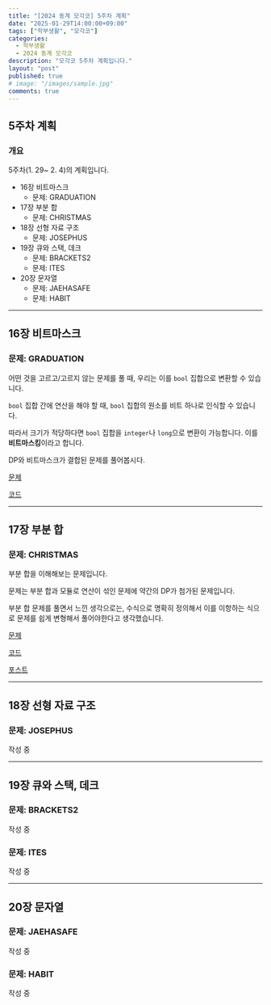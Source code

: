 ```yaml
---
title: "[2024 동계 모각코] 5주차 계획"
date: "2025-01-29T14:00:00+09:00"
tags: ["학부생활", "모각코"]
categories: 
  - 학부생활
  - 2024 동계 모각코
description: "모각코 5주차 계획입니다."
layout: "post"
published: true
# image: "/images/sample.jpg"
comments: true
---
```


## 5주차 계획
### 개요
5주차(1. 29~ 2. 4)의 계획입니다.
- 16장 비트마스크
  - 문제: GRADUATION
- 17장 부분 합
  - 문제: CHRISTMAS
- 18장 선형 자료 구조
  - 문제: JOSEPHUS
- 19장 큐와 스택, 데크
  - 문제: BRACKETS2
  - 문제: ITES
- 20장 문자열
  - 문제: JAEHASAFE
  - 문제: HABIT

* * *

## 16장 비트마스크
### 문제: GRADUATION
어떤 것을 고르고/고르지 않는 문제를 풀 때, 우리는 이를 `bool` 집합으로 변환할 수 있습니다.

`bool` 집합 간에 연산을 해야 할 때, `bool` 집합의 원소를 비트 하나로 인식할 수 있습니다.

따라서 크기가 적당하다면 `bool` 집합을 `integer`나 `long`으로 변환이 가능합니다. 이를 **비트마스킹**이라고 합니다.

DP와 비트마스크가 결합된 문제를 풀어봅시다.

[문제](https://algospot.com/judge/problem/read/GRADUATION)

[코드](https://github.com/sossos5989/algospot/blob/main/graduation.cc)

* * *

## 17장 부분 합
### 문제: CHRISTMAS  
부분 합을 이해해보는 문제입니다.

문제는 부분 합과 모듈로 연산이 섞인 문제에 약간의 DP가 첨가된 문제입니다.

부분 합 문제를 풀면서 느낀 생각으로는, 수식으로 명확히 정의해서 이를 이항하는 식으로 문제를 쉽게 변형해서 풀어야한다고 생각했습니다.

[문제](https://algospot.com/judge/problem/read/CHRISTMAS)

[코드](https://github.com/sossos5989/algospot/blob/main/christmas.cc)

[포스트](https://sossos5989.github.io/posts/%EC%95%8C%EA%B3%A0%EB%A6%AC%EC%A6%98/%EC%A2%85%EB%A7%8C%EB%B6%81/14/)

* * *

## 18장 선형 자료 구조
### 문제: JOSEPHUS  
작성 중

* * *

## 19장 큐와 스택, 데크
### 문제: BRACKETS2  
작성 중  

### 문제: ITES  
작성 중

* * *

## 20장 문자열
### 문제: JAEHASAFE  
작성 중  

### 문제: HABIT  
작성 중
